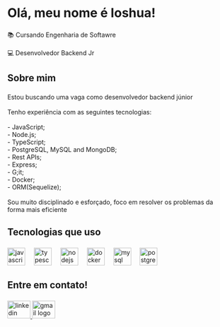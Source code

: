 <h1 align="left">Olá, meu nome é Ioshua!</h1>

###

<p align="left">📚 Cursando Engenharia de Softawre<br><br>‍💻 Desenvolvedor Backend Jr</p>

###

<h2 align="left">Sobre mim</h2>

###

<p align="left">Estou buscando uma vaga como desenvolvedor backend júnior<br><br>Tenho experiência com as seguintes tecnologias:<br><br>- JavaScript;<br>- Node.js;<br>- TypeScript;<br>- PostgreSQL, MySQL and MongoDB;<br>- Rest APIs;<br>- Express;<br>- G;it;<br>- Docker;<br>- ORM(Sequelize);<br><br>Sou muito disciplinado e esforçado, foco em resolver os problemas da forma mais eficiente</p>

###

<h2 align="left">Tecnologias que uso</h2>

###

<div align="left">
  <img src="https://cdn.jsdelivr.net/gh/devicons/devicon/icons/javascript/javascript-plain.svg" height="40" alt="javascript logo"  />
  <img width="12" />
  <img src="https://cdn.jsdelivr.net/gh/devicons/devicon/icons/typescript/typescript-plain.svg" height="40" alt="typescript logo"  />
  <img width="12" />
  <img src="https://cdn.jsdelivr.net/gh/devicons/devicon/icons/nodejs/nodejs-original.svg" height="40" alt="nodejs logo"  />
  <img width="12" />
  <img src="https://cdn.jsdelivr.net/gh/devicons/devicon/icons/docker/docker-plain-wordmark.svg" height="40" alt="docker logo"  />
  <img width="12" />
  <img src="https://cdn.jsdelivr.net/gh/devicons/devicon/icons/mysql/mysql-original-wordmark.svg" height="40" alt="mysql logo"  />
  <img width="12" />
  <img src="https://cdn.jsdelivr.net/gh/devicons/devicon/icons/postgresql/postgresql-plain.svg" height="40" alt="postgresql logo"  />
</div>

###

<h2 align="left">Entre em contato!</h2>

###

<div align="left">
  <a href="https://www.linkedin.com/in/ioshua-souza" target="_blank">
    <img src="https://raw.githubusercontent.com/maurodesouza/profile-readme-generator/master/src/assets/icons/social/linkedin/default.svg" width="52" height="40" alt="linkedin logo"  />
  </a>
  <a href="souzaioshua2234@gmail.com" target="_blank">
    <img src="https://raw.githubusercontent.com/maurodesouza/profile-readme-generator/master/src/assets/icons/social/gmail/default.svg" width="52" height="40" alt="gmail logo"  />
  </a>
</div>

###
